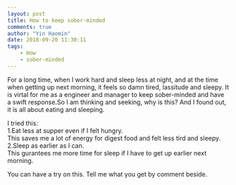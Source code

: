 ```yaml
---
layout: post
title: How to keep sober-minded
comments: true
author: "Yin Haomin"
date: 2018-09-20 11:30:11
tags:
    - How
    - sober-minded
---
```


For a long time, when I work hard and sleep less at night, and at the time when getting up next morning, it feels so damn tired, lassitude and sleepy. It is virtal for me as a engineer and manager to keep sober-minded and have a swift response.So I am thinking and seeking, why is this? And I found out, it is all about eating and sleeping.<br>

I tried this:<br>
1.Eat less at supper even if I felt hungry.<br>
This saves me a lot of energy for digest food and felt less tird and sleepy.<br>
2.Sleep as earlier as I can.<br>
This gurantees me more time for sleep if I have to get up earlier next morning.<br>

You can have a try on this. Tell me what you get by comment beside.
